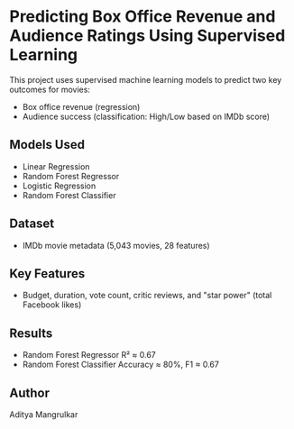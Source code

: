 # Predicting Box Office Revenue and Audience Ratings Using Supervised Learning

This project uses supervised machine learning models to predict two key outcomes for movies: 
- Box office revenue (regression)
- Audience success (classification: High/Low based on IMDb score)

## Models Used
- Linear Regression
- Random Forest Regressor
- Logistic Regression
- Random Forest Classifier

## Dataset
- IMDb movie metadata (5,043 movies, 28 features)

## Key Features
- Budget, duration, vote count, critic reviews, and "star power" (total Facebook likes)

## Results
- Random Forest Regressor R² ≈ 0.67
- Random Forest Classifier Accuracy ≈ 80%, F1 ≈ 0.67

## Author
Aditya Mangrulkar
